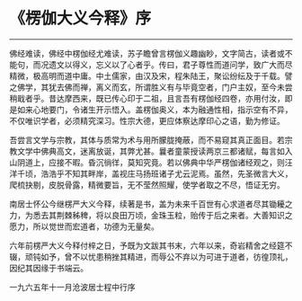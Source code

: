 # 《楞伽大义今释》序

------

佛经难读，佛经中楞伽经尤难读，苏子瞻曾言楞伽义趣幽眇，文字简古，读者或不能句，而况遗文以得义，忘义以了心者乎。传曰，君子尊性而道问学，致广大而尽精微，极高明而道中庸。中土儒家，由汉及宋，程朱陆王，聚讼纷纭及于千载。譬之佛学，其犹去佛而禅，离义而玄，所谓胜义有与毕竟空者，门户主奴，至今未尝稍戢者乎。昔达摩西来，既已传心印于二祖，且言吾有楞伽经四卷，亦用付汝，即是如来心地要门，令诸生开示悟入。盖楞伽奥义，本为融通性相，指示空有不异，不仅唯识学者，必须精究深习。性宗大德，更应体察达摩印心之语，勤为修证。

吾尝言文学与宗教，其体与质常为术与用所朦胧掩蔽，而不易窥其真正面目。若宗教文学中佛典高文，迷离放诞，其弊尤甚。曩者童蒙授读两京三都诸赋，每言如入山阴道上，应接不暇。昏沉徜徉，莫知究竟。若以佛典中华严楞伽诸经观之，则汪洋千顷，浩浩乎不知其畔岸，盖视庄马扬班诸子尤云泥焉。虽然，先圣微言大义，爬梳抉剔，皮脱骨露，精微要旨，无不莹然照耀，使学者取之不尽，悟证无穷。

南居士怀公今继楞严大义今释，续著是书，盖为未来千百世有心求道者尽其锄耰之力，为悉去其荆棘秭稗，将以良田万顷，金珠玉粒，贻传于后之来者。大善知识之愿力，所以觉世而宏道者，功德为无量矣。

六年前楞严大义今释付梓之日，予既为文跋其书末，六年以来，奇岩精舍之经筵不辍，顽钝如予，曾不以忧患稍挫其精进，而辱公不弃以为可进于道者，彷徨顶礼，因纪其因缘于书端云。

一九六五年十一月沧波居士程中行序

